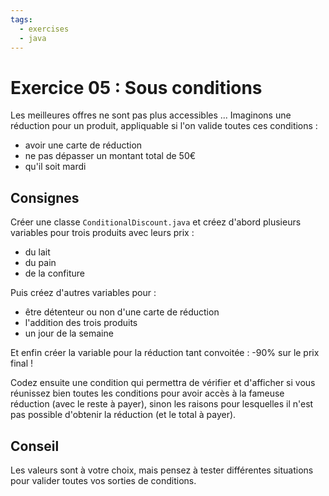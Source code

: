 ```yaml
---
tags:
  - exercises
  - java
---
```


# Exercice 05 : Sous conditions

Les meilleures offres ne sont pas plus accessibles ... Imaginons une réduction pour un produit, appliquable si l'on valide toutes ces conditions :

- avoir une carte de réduction
- ne pas dépasser un montant total de 50€
- qu'il soit mardi

## Consignes

Créer une classe `ConditionalDiscount.java` et créez d'abord plusieurs variables pour trois produits avec leurs prix :

- du lait
- du pain
- de la confiture

Puis créez d'autres variables pour :

- être détenteur ou non d'une carte de réduction
- l'addition des trois produits
- un jour de la semaine

Et enfin créer la variable pour la réduction tant convoitée : -90% sur le prix final !

Codez ensuite une condition qui permettra de vérifier et d'afficher si vous réunissez bien toutes les conditions pour avoir accès à la fameuse réduction (avec le reste à payer), sinon les raisons pour lesquelles il n'est pas possible d'obtenir la réduction (et le total à payer).

## Conseil

Les valeurs sont à votre choix, mais pensez à tester différentes situations pour valider toutes vos sorties de conditions.
